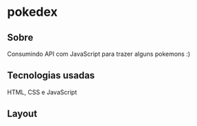 # pokedex

## Sobre
Consumindo API com JavaScript para trazer alguns pokemons :)

## Tecnologias usadas
HTML, CSS e JavaScript 

## Layout
